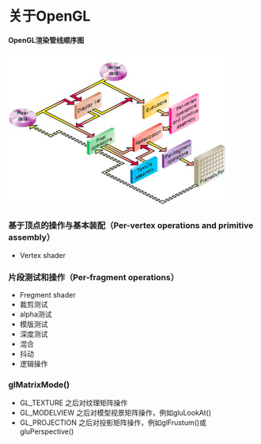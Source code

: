 # 关于OpenGL

#### OpenGL渲染管线顺序图

![OpenGL](imgs/opengl_order_of_operations.png)


### 基于顶点的操作与基本装配（Per-vertex operations and primitive assembly）

- Vertex shader


### 片段测试和操作（Per-fragment operations）
- Fregment shader
- 裁剪测试
- alpha测试
- 模版测试
- 深度测试
- 混合
- 抖动
- 逻辑操作


### glMatrixMode()
- GL_TEXTURE 之后对纹理矩阵操作
- GL_MODELVIEW 之后对模型视景矩阵操作，例如gluLookAt()
- GL_PROJECTION 之后对投影矩阵操作，例如glFrustum()或gluPerspective()

